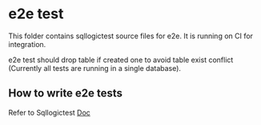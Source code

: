 # e2e test

This folder contains sqllogictest source files for e2e. It is running on CI for integration.

e2e test should drop table if created one to avoid table exist conflict (Currently all tests are running in a single database).
## How to write e2e tests
Refer to Sqllogictest [Doc](https://www.sqlite.org/sqllogictest/doc/trunk/about.wiki)
